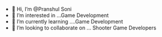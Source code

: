 - 👋 Hi, I’m @Pranshul Soni
- 👀 I’m interested in ...Game Development  
- 🌱 I’m currently learning ....Game Development  
- 💞️ I’m looking to collaborate on ... Shooter Game Developers

<!---
THEWINDOWX/THEWINDOWX is a ✨ special ✨ repository because its `SeeMe.Md` (this file) appears on your GitHub profile.
You can click the Preview link to take a look at your changes.
--->
